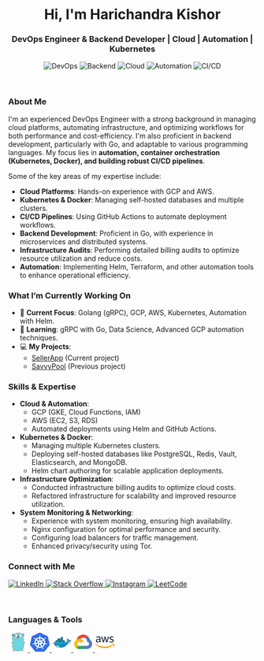 <h1 align="center">Hi, I'm Harichandra Kishor</h1>
<h3 align="center">DevOps Engineer & Backend Developer | Cloud | Automation | Kubernetes</h3>

<p align="center">
  <img src="https://img.shields.io/badge/DevOps-Kubernetes-blue" alt="DevOps">
  <img src="https://img.shields.io/badge/Backend-Golang-brightgreen" alt="Backend">
  <img src="https://img.shields.io/badge/Cloud-GCP%20|%20AWS-orange" alt="Cloud">
  <img src="https://img.shields.io/badge/Automation-Workflows-yellow" alt="Automation">
  <img src="https://img.shields.io/badge/CI%2FCD-GitHub%20Actions-9cf" alt="CI/CD">
</p>

<br>

<h3 align="left">About Me</h3>

I'm an experienced DevOps Engineer with a strong background in managing cloud platforms, automating infrastructure, and optimizing workflows for both performance and cost-efficiency. I'm also proficient in backend development, particularly with Go, and adaptable to various programming languages. My focus lies in **automation, container orchestration (Kubernetes, Docker), and building robust CI/CD pipelines**. 

Some of the key areas of my expertise include:

- **Cloud Platforms**: Hands-on experience with GCP and AWS.
- **Kubernetes & Docker**: Managing self-hosted databases and multiple clusters.
- **CI/CD Pipelines**: Using GitHub Actions to automate deployment workflows.
- **Backend Development**: Proficient in Go, with experience in microservices and distributed systems.
- **Infrastructure Audits**: Performing detailed billing audits to optimize resource utilization and reduce costs.
- **Automation**: Implementing Helm, Terraform, and other automation tools to enhance operational efficiency.

<h3 align="left">What I’m Currently Working On</h3>

- 🔭 **Current Focus**: Golang (gRPC), GCP, AWS, Kubernetes, Automation with Helm.
- 🌱 **Learning**: gRPC with Go, Data Science, Advanced GCP automation techniques.
- 💻 **My Projects**: 
  - [SellerApp](https://www.sellerapp.com) (Current project)
  - [SavvyPool](https://play.google.com/store/apps/details?id=com.savvypool.savvypool&pcampaignid=web_share) (Previous project)
  
<h3 align="left">Skills & Expertise</h3>

- **Cloud & Automation**: 
  - GCP (GKE, Cloud Functions, IAM)
  - AWS (EC2, S3, RDS)
  - Automated deployments using Helm and GitHub Actions.
- **Kubernetes & Docker**: 
  - Managing multiple Kubernetes clusters.
  - Deploying self-hosted databases like PostgreSQL, Redis, Vault, Elasticsearch, and MongoDB.
  - Helm chart authoring for scalable application deployments.
- **Infrastructure Optimization**: 
  - Conducted infrastructure billing audits to optimize cloud costs.
  - Refactored infrastructure for scalability and improved resource utilization.
- **System Monitoring & Networking**: 
  - Experience with system monitoring, ensuring high availability.
  - Nginx configuration for optimal performance and security.
  - Configuring load balancers for traffic management.
  - Enhanced privacy/security using Tor.

<h3 align="left">Connect with Me</h3>
<p align="left">
  <a href="https://www.linkedin.com/in/harichandra-kishor-a61a2622a/" target="blank">
    <img src="https://img.shields.io/badge/LinkedIn-Harichandra%20Kishor-blue?logo=linkedin" alt="LinkedIn" height="30">
  </a>
  <a href="https://stackoverflow.com/users/xx-author" target="blank">
    <img src="https://img.shields.io/badge/Stack%20Overflow-xx--author-orange?logo=stackoverflow" alt="Stack Overflow" height="30">
  </a>
  <a href="https://instagram.com/xx.author" target="blank">
    <img src="https://img.shields.io/badge/Instagram-xx.author-pink?logo=instagram" alt="Instagram" height="30">
  </a>
  <a href="https://www.leetcode.com/xxauthor" target="blank">
    <img src="https://img.shields.io/badge/LeetCode-xxauthor-yellow?logo=leetcode" alt="LeetCode" height="30">
  </a>
</p>

<br>

<h3 align="left">Languages & Tools</h3>
<p align="left">
  <a href="https://golang.org/" target="_blank">
    <img src="https://raw.githubusercontent.com/devicons/devicon/master/icons/go/go-original.svg" alt="Golang" width="40" height="40"/>
  </a>
  <a href="https://kubernetes.io/" target="_blank">
    <img src="https://raw.githubusercontent.com/devicons/devicon/master/icons/kubernetes/kubernetes-plain.svg" alt="Kubernetes" width="40" height="40"/>
  </a>
  <a href="https://www.docker.com/" target="_blank">
    <img src="https://raw.githubusercontent.com/devicons/devicon/master/icons/docker/docker-original.svg" alt="Docker" width="40" height="40"/>
  </a>
  <a href="https://cloud.google.com/" target="_blank">
    <img src="https://raw.githubusercontent.com/devicons/devicon/master/icons/googlecloud/googlecloud-original.svg" alt="GCP" width="40" height="40"/>
  </a>
  <a href="https://aws.amazon.com/" target="_blank">
    <img src="https://raw.githubusercontent.com/devicons/devicon/master/icons/amazonwebservices/amazonwebservices-original-wordmark.svg" alt="AWS" width="40" height="40"/>
  </a>
</p>







